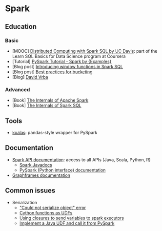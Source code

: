 # Spark
## Education
### Basic
- [MOOC] [Distributed Computing with Spark SQL by UC Davis](https://www.coursera.org/learn/spark-sql): part of the Learn SQL Basics for Data Science program at Coursera
- [Tutorial] [PySpark Tutorial - Spark by {Examples}](https://sparkbyexamples.com/pyspark-tutorial/)
- [Blog post] [Introducing window functions in Spark SQL](https://databricks.com/blog/2015/07/15/introducing-window-functions-in-spark-sql.html)
- [Blog post] [Best practices for bucketing](https://towardsdatascience.com/best-practices-for-bucketing-in-spark-sql-ea9f23f7dd53)
- [Blog] [David Vrba](https://medium.com/@vrba.dave)

### Advanced
- [Book] [The Internals of Apache Spark](https://books.japila.pl/apache-spark-internals/)
- [Book] [The Internals of Spark SQL](https://jaceklaskowski.github.io/mastering-spark-sql-book/)

## Tools
- [koalas](https://koalas.readthedocs.io/en/latest/index.html): pandas-style wrapper for PySpark

## Documentation
- [Spark API documentation](https://spark.apache.org/docs/latest/): access to all APIs (Java, Scala, Python, R)
  - [Spark Javadocs](https://spark.apache.org/docs/latest/api/java/index.html)
  - [PySpark (Python interface) documentation](https://spark.apache.org/docs/latest/api/python/)
- [Graphframes documentation](http://graphframes.github.io/graphframes/docs/_site/index.html)


## Common issues
- Serialization
  - ["Could not serialize object" error](https://csyhuang.github.io/2019/09/24/pyspark-could-not-serialize-object/)
  - [Cython functions as UDFs](https://github.com/cython/cython/issues/2584)
  - [Using closures to send variables to spark executors](https://stackoverflow.com/questions/52777652/understand-closure-in-spark)
  - [Implement a Java UDF and call it from PySpark](https://stackoverflow.com/questions/36171208/implement-a-java-udf-and-call-it-from-pyspark)
